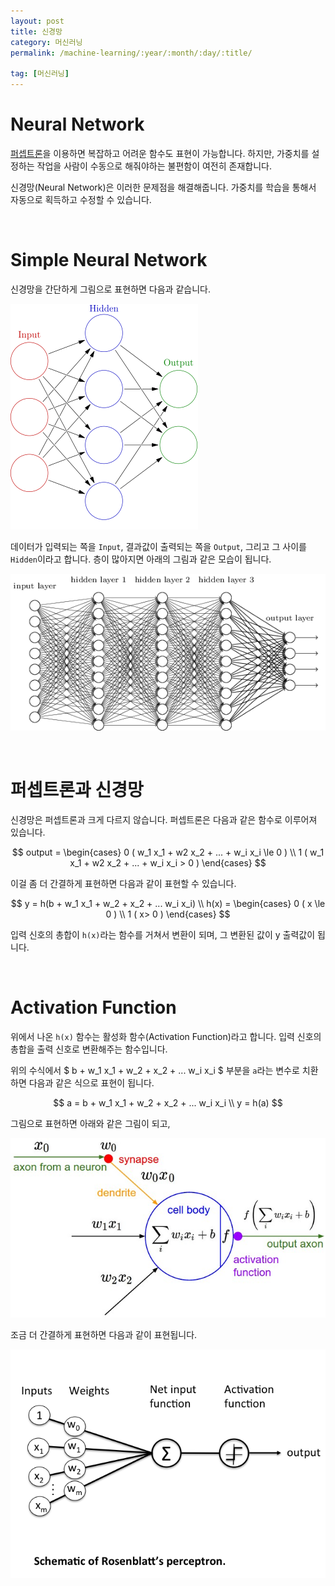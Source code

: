 ```yaml
---
layout: post
title: 신경망
category: 머신러닝
permalink: /machine-learning/:year/:month/:day/:title/

tag: [머신러닝]
---
```

# Neural Network

[퍼셉트론](machine-learning/2018/01/02/perceptron/)을 이용하면 복잡하고 어려운 함수도 표현이 가능합니다. 하지만, 가중치를 설정하는 작업을 사람이 수동으로 해줘야하는 불편함이 여전히 존재합니다.

신경망(Neural Network)은 이러한 문제점을 해결해줍니다. 가중치를 학습을 통해서 자동으로 획득하고 수정할 수 있습니다.

<br>

# Simple Neural Network

신경망을 간단하게 그림으로 표현하면 다음과 같습니다.

![Image](/assets/machine-learning/004.png) 

데이터가 입력되는 쪽을 `Input`, 결과값이 출력되는 쪽을 `Output`, 그리고 그 사이를 `Hidden`이라고 합니다. 층이 많아지면 아래의 그림과 같은 모습이 됩니다.

![Image](/assets/machine-learning/005.png) 

<br>

# 퍼셉트론과 신경망

신경망은 퍼셉트론과 크게 다르지 않습니다. 퍼셉트론은 다음과 같은 함수로 이루어져 있습니다.

$$
output = 
\begin{cases}
0 ( w_1 x_1 + w2 x_2 + ... + w_i x_i \le 0 ) \\
1 ( w_1 x_1 + w2 x_2 + ... + w_i x_i > 0 )
\end{cases}
$$

이걸 좀 더 간결하게 표현하면 다음과 같이 표현할 수 있습니다.

$$
y = h(b + w_1 x_1 + w_2 + x_2 + ... w_i x_i) \\
h(x) = 
\begin{cases}
0 ( x \le 0 ) \\
1 ( x> 0 )
\end{cases}
$$

입력 신호의 총합이 `h(x)`라는 함수를 거쳐서 변환이 되며, 그 변환된 값이 y 출력값이 됩니다.

<br>

# Activation Function

위에서 나온 `h(x)` 함수는 활성화 함수(Activation Function)라고 합니다. 입력 신호의 총합을 출력 신호로 변환해주는 함수입니다.

위의 수식에서 $ b + w_1 x_1 + w_2 + x_2 + ... w_i x_i $ 부분을 `a`라는 변수로 치환하면 다음과 같은 식으로 표현이 됩니다.

$$
a = b + w_1 x_1 + w_2 + x_2 + ... w_i x_i \\
y = h(a)
$$

그림으로 표현하면 아래와 같은 그림이 되고,

![Image](/assets/machine-learning/006.jpg) 

조금 더 간결하게 표현하면 다음과 같이 표현됩니다.

![Image](/assets/machine-learning/007.png) 

